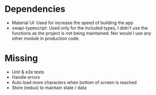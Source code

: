# Dependencies

- Material UI: Used for increase the speed of building the app
- swapi-typescript: Used only for the included types, I didn't use the functions as the project is not being maintained. Nor would I use any other module in production code.

# Missing
- Unit & e2e tests
- Handle errors
- Auto load more characters when bottom of screen is reached
- Store (redux) to maintain state / data